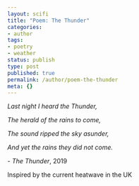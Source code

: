 ```yaml
---
layout: scifi
title: "Poem: The Thunder"
categories:
- author
tags:
- poetry
- weather
status: publish
type: post
published: true
permalink: /author/poem-the-thunder
meta: {}
---
```



_Last night I heard the Thunder,_

_The herald of the rains to come,_

_The sound ripped the sky asunder,_

_And yet the rains they did not come._

\-  _The Thunder_, 2019

Inspired by the current heatwave in the UK
